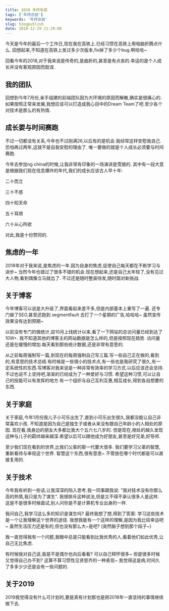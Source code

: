 ```yaml
---
title: 2018 年终有感
tags: ['年终总结']
keywords: '年终总结'
slug: 53ogpu5lzuh
date: 2018-12-29 21:29:00
---
```


今天是今年的最后一个工作日,现在我在高铁上.已经习惯在高铁上用电脑折腾点什么.
回想起来,不知道在高铁上发过多少次版本,fix掉了多少个bug.啊哈哈~

回看今年的2018,对于我来说是传奇的,是曲折的,甚至是有点丧的.幸运的是个人成长并没有客观原因而耽误.

## 我的团队

回想到今年7月份,亲手组建的前端团队因为大环境的原因而解散,确实是很痛心的.
如果按照正常来发展,我想应该可以打造成我心目中的Dream Team了吧.至少各个对技术是那么的有热情.


## 成长要与时间赛跑

不过一切都没有关系,今年也不过刚满26,以后有的是机会.我经常这样安慰我自己.恐怕再过两年,这就不是自我安慰的理由了.
唯一要做的就是个人成长必须要与时间赛跑.

今年去参加ng china的时候,让我非常有印象的一场演讲是雪狼的.
其中有一段大意是根据我们现在信息爆炸的年代,我们的成长应该古人早十年:

二十而立

三十不惑

四十知天命

五十耳顺

六十从心所欲

对此,我是十份赞同的.


## 焦虑的一年

2018年对于我来说,是焦虑的一年.因为自身的焦虑,促使自己每天都在不断学习与进步~
当然今年也错过了很多不错的机会.现在想起来,还是自己太年轻了,没有见过大人物,看到偶像立马就怂了.
不过还是随时整装待发,随时面对新挑战.


## 关于博客
今年博客可以说是大升级了,界面看起来差不多,但是内部基本上重写了一遍.
还专门做了SEO,甚至还跑到 segmentfault 去打了一个星期的广告,哈哈哈~
虽然宣传效果没有达到预期~

以前没有专门的做统计,自10月上线统计以来,看了一下网站的总访问量已经到达了10W+.
我不知道其他的博客主的网站数据是怎么样的,但是按照现在趋势.
访问量还是在缓慢的增加.每天看到那些统计数据,还是非常有意思的.

从之前每周强制写一篇,到现在的每周强制自己写三篇.写一些自己正在做的,看到的,有意思的技术总结.有时候是一些很小的技术点,有一些也是我研究了很久,有一定系统性的东西.写博客对我来说是一种非常有效率的学习方式.以后应该还会坚持.不过也说不上坚持吧,渐渐的已经成为了一种爱好与习惯.
希望这种习惯,可以让自己的技能可以有发挥的地方.有一个组织与自己互利互惠,相互成长,得到各自想要的东西.

## 关于家庭
关于家庭,今年1月份我儿子小可乐出生了,直到小可乐出生很久,我都没能让自己非常喜欢小孩.
不知道是因为自己是独生子或者从来没有跟自己年龄小的人相处的原因. 现在看,我身边的朋友大多都比我大个五六七八岁的.
但是现在,相处的越久发现这种与儿子的羁绊越来越深.希望以后可以跟他成为好朋友,甚至是好兄弟,好导师.

至少我们现在看到的世界,比我们父辈的那一代要大很多. 我们要学习父辈的智慧,重新看待与审视这个世界.
智慧这个东西,很有意思~ 不管放在哪个时代都是可以直接复用的.


## 关于技术
今年我有听到一些话,让我深深的陷入思考.我一同事跟我说: "我对技术没有你那么高的热情,我只是为了谋生".
我很排斥这种说法,但是又不得不承认很多人是这样. 这是不是很多时候面试,别人问你是不是计算机专业出身的一样.

我问自己,我学习这么多的知识是谋生吗? 最终我想了想,得到了答案: 学习这些技术是一个让我理解这个世界的途径.
我想我能有一个这样的理解,是因为我比较幸运吧~ 虽然生活压力还是有的,但也没有那么大~是吧? (突然脑子想到那个段子~)

我一直觉得我有一个问题,我眼中总是只能看到比我优秀的人,看着他们如此优秀,让自己无比焦虑.

有时候我对自己说,我是不是偶尔也向后看看? 可以自己释怀很多~ 但是很多时候又觉得自己办不到?
这算不算习惯性见贤思齐的一种表现~ 我觉得这是病,时间久了多多少少还是会有一些问题的.



## 关于2019

2019我觉得没有什么可计划的,要是真有计划那也是把2018年一直坚持的事情继续做下去.







